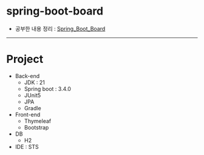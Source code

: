 # spring-boot-board
- 공부한 내용 정리 : <a href="https://velog.io/@hajju/series/SpringBootBoard">Spring_Boot_Board</a>
---

# Project
- Back-end
  - JDK : 21
  - Spring boot : 3.4.0
  - JUnit5
  - JPA
  - Gradle
- Front-end
  - Thymeleaf
  - Bootstrap
- DB
  - H2
- IDE : STS
